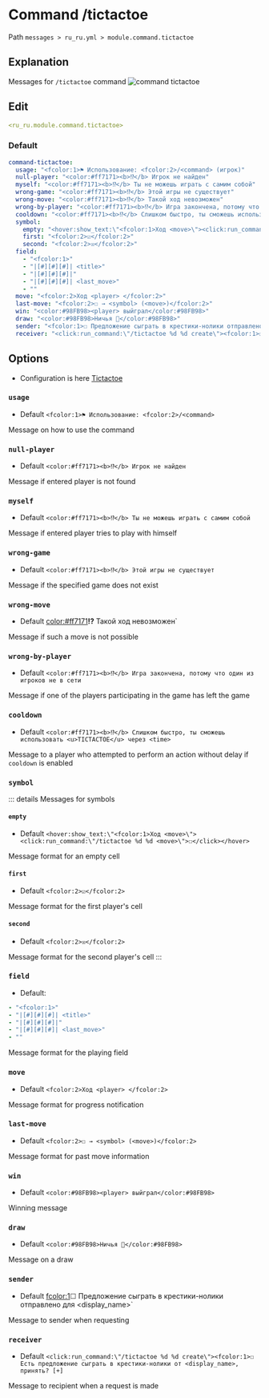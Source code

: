 # Command /tictactoe
Path `messages > ru_ru.yml > module.command.tictactoe`

## Explanation
Messages for `/tictactoe` command
![command tictactoe](/commandtictactoe.png)

## Edit
```yaml
<ru_ru.module.command.tictactoe>
```

### Default
```yaml
command-tictactoe:
  usage: "<fcolor:1>⚑ Использование: <fcolor:2>/<command> (игрок)"
  null-player: "<color:#ff7171><b>⁉</b> Игрок не найден"
  myself: "<color:#ff7171><b>⁉</b> Ты не можешь играть с самим собой"
  wrong-game: "<color:#ff7171><b>⁉</b> Этой игры не существует"
  wrong-move: "<color:#ff7171><b>⁉</b> Такой ход невозможен"
  wrong-by-player: "<color:#ff7171><b>⁉</b> Игра закончена, потому что один из игроков не в сети"
  cooldown: "<color:#ff7171><b>⁉</b> Слишком быстро, ты сможешь использовать <u>TICTACTOE</u> через <time>"
  symbol:
    empty: "<hover:show_text:\"<fcolor:1>Ход <move>\"><click:run_command:\"/tictactoe %d %d <move>\">☐</click></hover>"
    first: "<fcolor:2>☑</fcolor:2>"
    second: "<fcolor:2>☒</fcolor:2>"
  field:
    - "<fcolor:1>"
    - "|[#][#][#]| <title>"
    - "|[#][#][#]|"
    - "|[#][#][#]| <last_move>"
    - ""
  move: "<fcolor:2>Ход <player> </fcolor:2>"
  last-move: "<fcolor:2>☐ → <symbol> (<move>)</fcolor:2>"
  win: "<color:#98FB98><player> выйграл</color:#98FB98>"
  draw: "<color:#98FB98>Ничья 👬</color:#98FB98>"
  sender: "<fcolor:1>☐ Предложение сыграть в крестики-нолики отправлено для <display_name>"
  receiver: "<click:run_command:\"/tictactoe %d %d create\"><fcolor:1>☐ Есть предложение сыграть в крестики-нолики от <display_name>, принять? [+]"
```

## Options

- Configuration is here [Tictactoe](/en/config/module/command/command-tictactoe/)

### `usage`
- Default `<fcolor:1>⚑ Использование: <fcolor:2>/<command>`

Message on how to use the command

### `null-player`
- Default `<color:#ff7171><b>⁉</b> Игрок не найден`

Message if entered player is not found

### `myself`
- Default `<color:#ff7171><b>⁉</b> Ты не можешь играть с самим собой`

Message if entered player tries to play with himself

### `wrong-game`
- Default `<color:#ff7171><b>⁉</b> Этой игры не существует`

Message if the specified game does not exist

### `wrong-move`
- Default <color:#ff7171><b>⁉</b> Такой ход невозможен`

Message if such a move is not possible

### `wrong-by-player`
- Default `<color:#ff7171><b>⁉</b> Игра закончена, потому что один из игроков не в сети`

Message if one of the players participating in the game has left the game

### `cooldown`
- Default `<color:#ff7171><b>⁉</b> Слишком быстро, ты сможешь использовать <u>TICTACTOE</u> через <time>`

Message to a player who attempted to perform an action without delay if `cooldown` is enabled

### `symbol`

::: details Messages for symbols
#### `empty`
- Default `<hover:show_text:\"<fcolor:1>Ход <move>\"><click:run_command:\"/tictactoe %d %d <move>\">☐</click></hover>`

Message format for an empty cell

#### `first`
- Default `<fcolor:2>☑</fcolor:2>`

Message format for the first player's cell

#### `second`
- Default `<fcolor:2>☒</fcolor:2>`

Message format for the second player's cell
:::

### `field`
- Default:
```yaml
- "<fcolor:1>"
- "|[#][#][#]| <title>"
- "|[#][#][#]|"
- "|[#][#][#]| <last_move>"
- ""
```

Message format for the playing field

### `move`
- Default `<fcolor:2>Ход <player> </fcolor:2>`

Message format for progress notification

### `last-move`
- Default `<fcolor:2>☐ → <symbol> (<move>)</fcolor:2>`

Message format for past move information

### `win`
- Default `<color:#98FB98><player> выйграл</color:#98FB98>`

Winning message

### `draw`
- Default `<color:#98FB98>Ничья 👬</color:#98FB98>`

Message on a draw

### `sender`
- Default <fcolor:1>☐ Предложение сыграть в крестики-нолики отправлено для <display_name>`

Message to sender when requesting

### `receiver`
- Default `<click:run_command:\"/tictactoe %d %d create\"><fcolor:1>☐ Есть предложение сыграть в крестики-нолики от <display_name>, принять? [+]`

Message to recipient when a request is made

